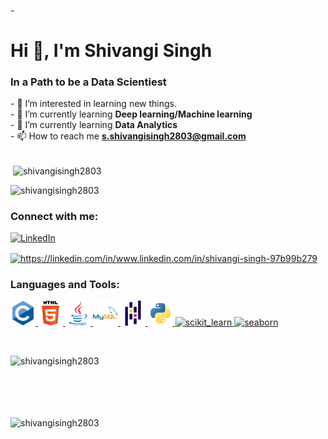 -<h1 align="left">Hi 👋, I'm Shivangi Singh</h1>
<h3 align="left">In a Path to be a Data Scientiest</h3>
- 👀 I’m interested in learning new things.<br>
- 🌱 I’m currently learning <b>Deep learning/Machine learning</b><br>
- 🌱 I’m currently learning <b>Data Analytics</b><br>
- 📫 How to reach me
  <b><a href="mailto:your-email@example.com">s.shivangisingh2803@gmail.com</a></b><br><br>


<p>&nbsp;<img align="center" src="https://github-readme-stats.vercel.app/api?username=shivangisingh2803&show_icons=true&locale=en" alt="shivangisingh2803" /></p><!---
Shivangisingh2803/Shivangisingh2803 is a ✨ special ✨ repository because its `README.md` (this file) appears on your GitHub profile.
You can click the Preview link to take a look at your changes.
--->

<p align="left"> <img src="https://komarev.com/ghpvc/?username=shivangisingh2803&label=Profile%20views&color=0e75b6&style=flat" alt="shivangisingh2803" /> </p>

<h3 align="left">Connect with me:</h3>
<p align="left"><a href="[your-linkedin-profile-url](https://linkedin.com/in/www.linkedin.com/in/shivangi-singh-97b99b279)"><img src="generated-image-link" alt="LinkedIn"></a>

<a href="https://linkedin.com/in/www.linkedin.com/in/shivangi-singh-97b99b279" target="blank"><img align="center" src="https://raw.githubusercontent.com/rahuldkjain/github-profile-readme-generator/master/src/images/icons/Social/linked-in-alt.svg" alt="https://linkedin.com/in/www.linkedin.com/in/shivangi-singh-97b99b279" height="30" width="40" /></a>
</p>

<h3 align="left">Languages and Tools:</h3>
<p align="left"> <a href="https://www.cprogramming.com/" target="_blank" rel="noreferrer"> <img src="https://raw.githubusercontent.com/devicons/devicon/master/icons/c/c-original.svg" alt="c" width="40" height="40"/> </a> <a href="https://www.w3.org/html/" target="_blank" rel="noreferrer"> <img src="https://raw.githubusercontent.com/devicons/devicon/master/icons/html5/html5-original-wordmark.svg" alt="html5" width="40" height="40"/> </a> <a href="https://www.java.com" target="_blank" rel="noreferrer"> <img src="https://raw.githubusercontent.com/devicons/devicon/master/icons/java/java-original.svg" alt="java" width="40" height="40"/> </a> <a href="https://www.mysql.com/" target="_blank" rel="noreferrer"> <img src="https://raw.githubusercontent.com/devicons/devicon/master/icons/mysql/mysql-original-wordmark.svg" alt="mysql" width="40" height="40"/> </a> <a href="https://pandas.pydata.org/" target="_blank" rel="noreferrer"> <img src="https://raw.githubusercontent.com/devicons/devicon/2ae2a900d2f041da66e950e4d48052658d850630/icons/pandas/pandas-original.svg" alt="pandas" width="40" height="40"/> </a> <a href="https://www.python.org" target="_blank" rel="noreferrer"> <img src="https://raw.githubusercontent.com/devicons/devicon/master/icons/python/python-original.svg" alt="python" width="40" height="40"/> </a> <a href="https://scikit-learn.org/" target="_blank" rel="noreferrer"> <img src="https://upload.wikimedia.org/wikipedia/commons/0/05/Scikit_learn_logo_small.svg" alt="scikit_learn" width="40" height="40"/> </a> <a href="https://seaborn.pydata.org/" target="_blank" rel="noreferrer"> <img src="https://seaborn.pydata.org/_images/logo-mark-lightbg.svg" alt="seaborn" width="40" height="40"/> </a> </p><br>

<p><img align="left" src="https://github-readme-stats.vercel.app/api/top-langs?username=shivangisingh2803&show_icons=true&locale=en&layout=compact" alt="shivangisingh2803" /></p><br><br><br><br><br>

<p><img align="left" src="https://github-readme-streak-stats.herokuapp.com/?user=shivangisingh2803&" alt="shivangisingh2803" /></p>


